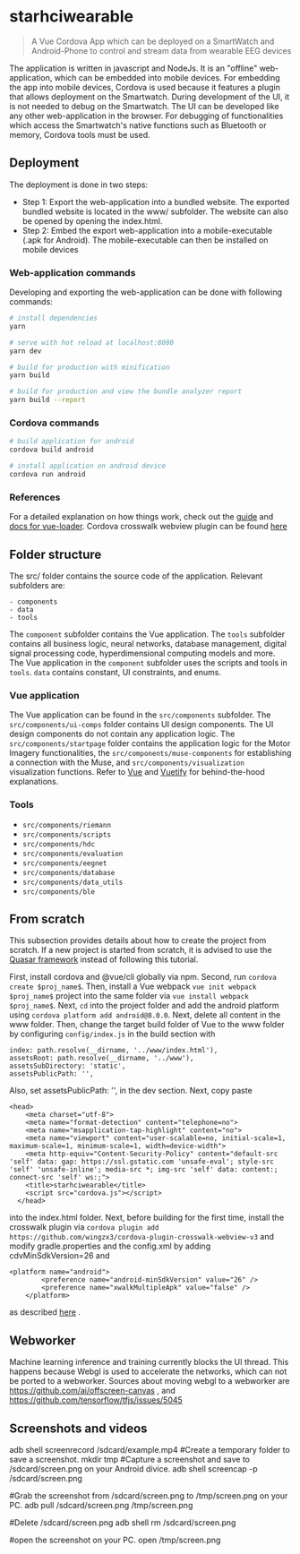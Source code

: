 # starhciwearable

> A Vue Cordova App which can be deployed on a SmartWatch and Android-Phone to control and stream data from wearable EEG devices

The application is written in javascript and NodeJs. It is an "offline" web-application, which can be embedded 
into mobile devices. 
For embedding the app into mobile devices, Cordova is used because it features a plugin that allows deployment on 
the Smartwatch.
During development of the UI, it is not needed to debug on the Smartwatch. The UI can be developed like any other 
web-application in the browser.
For debugging of functionalities which access 
the Smartwatch's native functions such as Bluetooth or memory, Cordova tools must be used.

## Deployment
The deployment is done in two steps:
- Step 1: Export the web-application into a bundled website. The exported bundled website is located in the www/ subfolder. The website can also be opened by opening the index.html. 
- Step 2: Embed the export web-application into a mobile-executable (.apk for Android). The mobile-executable can then be installed on mobile devices

### Web-application commands
Developing and exporting the web-application can be done with following commands:

``` bash
# install dependencies
yarn

# serve with hot reload at localhost:8080
yarn dev

# build for production with minification
yarn build

# build for production and view the bundle analyzer report
yarn build --report
```

### Cordova commands
``` bash
# build application for android
cordova build android

# install application on android device
cordova run android
```

### References

For a detailed explanation on how things work, check out the [guide](http://vuejs-templates.github.io/webpack/) and [docs for vue-loader](http://vuejs.github.io/vue-loader). Cordova crosswalk webview plugin can be found [here](https://github.com/ardabeyazoglu/cordova-plugin-crosswalk-webview-v3)  

## Folder structure
The src/ folder contains the source code of the application. Relevant subfolders are:
```
- components
- data
- tools
```
The `component` subfolder contains the Vue application. The `tools` subfolder contains all business logic, neural 
networks, database management, digital signal processing code, hyperdimensional computing models and more. The Vue 
application in the `component` subfolder uses the scripts and tools in `tools`. `data` contains constant, 
UI constraints, and enums.

### Vue application
The Vue application can be found in the `src/components` subfolder. The `src/components/ui-comps` folder 
contains UI design components. The UI design components do not contain any application logic.
The `src/components/startpage` folder contains the application logic for the Motor Imagery functionalities,
the `src/components/muse-components` for establishing a connection with the Muse, and `src/components/visualization`
visualization functions. Refer to [Vue](https://vuejs.org/) and [Vuetify](https://vuetifyjs.com/en/) for behind-the-hood
explanations.

### Tools
- `src/components/riemann`
- `src/components/scripts`
- `src/components/hdc`
- `src/components/evaluation`
- `src/components/eegnet`
- `src/components/database`
- `src/components/data_utils`
- `src/components/ble`

## From scratch
This subsection provides details about how to create the project from scratch. If a new project is started from scratch,
it is advised to use the [Quasar framework](https://quasar.dev/) instead of following this tutorial.

First, install cordova and @vue/cli globally via npm. Second, run `cordova create $proj_name$`. Then, install a Vue webpack `vue init webpack $proj_name$`
project into the same folder via `vue install webpack $proj_name$`. Next, `cd` into the project folder and add the android 
platform using `cordova platform add android@8.0.0`. 
Next, delete all content in the www folder. Then, change the target build folder of Vue to the www folder by 
configuring `config/index.js` in the build section with
```
index: path.resolve(__dirname, '../www/index.html'),
assetsRoot: path.resolve(__dirname, '../www'),
assetsSubDirectory: 'static',
assetsPublicPath: '',
```
Also, set assetsPublicPath: '', in the dev section. Next, copy paste
```
<head>
    <meta charset="utf-8">
    <meta name="format-detection" content="telephone=no">
    <meta name="msapplication-tap-highlight" content="no">
    <meta name="viewport" content="user-scalable=no, initial-scale=1, maximum-scale=1, minimum-scale=1, width=device-width">
    <meta http-equiv="Content-Security-Policy" content="default-src 'self' data: gap: https://ssl.gstatic.com 'unsafe-eval'; style-src 'self' 'unsafe-inline'; media-src *; img-src 'self' data: content:; connect-src 'self' ws:;">
    <title>starhciwearable</title>
    <script src="cordova.js"></script>
  </head>
```
into the index.html folder. Next, before building for the first time, install the crosswalk plugin via `cordova plugin add https://github.com/wingzx3/cordova-plugin-crosswalk-webview-v3` and modify gradle.properties and the config.xml by adding cdvMinSdkVersion=26 and 
```
<platform name="android">
        <preference name="android-minSdkVersion" value="26" />
        <preference name="xwalkMultipleApk" value="false" />
    </platform>
```
as described [here](https://github.com/ardabeyazoglu/cordova-plugin-crosswalk-webview-v3)  .


## Webworker
Machine learning inference and training currently blocks the UI thread. This happens because Webgl is used to accelerate 
the networks, which can not be ported to a webworker. Sources about moving webgl to a webworker are 
https://github.com/ai/offscreen-canvas , and https://github.com/tensorflow/tfjs/issues/5045

## Screenshots and videos
adb shell screenrecord /sdcard/example.mp4
#Create a temporary folder to save a screenshot.
mkdir tmp
#Capture a screenshot and save to /sdcard/screen.png on your Android divice.
adb shell screencap -p /sdcard/screen.png

#Grab the screenshot from /sdcard/screen.png to /tmp/screen.png on your PC.
adb pull /sdcard/screen.png /tmp/screen.png

#Delete /sdcard/screen.png
adb shell rm /sdcard/screen.png

#open the screenshot on your PC. 
open /tmp/screen.png

